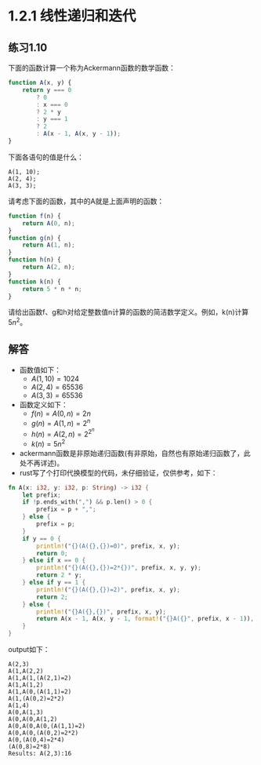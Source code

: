 # 1.2.1 线性递归和迭代
## 练习1.10
下面的函数计算一个称为Ackermann函数的数学函数：
```javascript
function A(x, y) {
    return y === 0
        ? 0
        : x === 0
        ? 2 * y
        : y === 1
        ? 2
        : A(x - 1, A(x, y - 1));
}
```
下面各语句的值是什么：
```
A(1, 10);
A(2, 4);
A(3, 3);
```
请考虑下面的函数，其中的A就是上面声明的函数：
```javascript
function f(n) {
    return A(0, n);
}
function g(n) {
    return A(1, n);
}
function h(n) {
    return A(2, n);
}
function k(n) {
    return 5 * n * n;
}
```
请给出函数f、g和h对给定整数值n计算的函数的简洁数学定义。例如，k(n)计算$5n^2$。

## 解答
- 函数值如下：
  - $A(1,10)=1024$
  - $A(2,4)=65536$
  - $A(3,3)=65536$
- 函数定义如下：
  - $f(n)=A(0,n)=2n$
  - $g(n)=A(1,n)=2^n$
  - $h(n)=A(2,n)=2^{2^n}$
  - $k(n)=5n^2$
- ackermann函数是非原始递归函数(有非原始，自然也有原始递归函数了，此处不再详述)。
- rust写了个打印代换模型的代码，未仔细验证，仅供参考，如下：
```rust
fn A(x: i32, y: i32, p: String) -> i32 {
    let prefix;
    if !p.ends_with(",") && p.len() > 0 {
        prefix = p + ",";
    } else {
        prefix = p;
    }
    if y == 0 {
        println!("{}(A({},{})=0)", prefix, x, y);
        return 0;
    } else if x == 0 {
        println!("{}(A({},{})=2*{})", prefix, x, y, y);
        return 2 * y;
    } else if y == 1 {
        println!("{}(A({},{})=2)", prefix, x, y);
        return 2;
    } else {
        println!("{}A({},{})", prefix, x, y);
        return A(x - 1, A(x, y - 1, format!("{}A({}", prefix, x - 1)), prefix);
    }
}
```
output如下：
```
A(2,3)
A(1,A(2,2)
A(1,A(1,(A(2,1)=2)
A(1,A(1,2)
A(1,A(0,(A(1,1)=2)
A(1,(A(0,2)=2*2)
A(1,4)
A(0,A(1,3)
A(0,A(0,A(1,2)
A(0,A(0,A(0,(A(1,1)=2)
A(0,A(0,(A(0,2)=2*2)
A(0,(A(0,4)=2*4)
(A(0,8)=2*8)
Results: A(2,3):16
```

